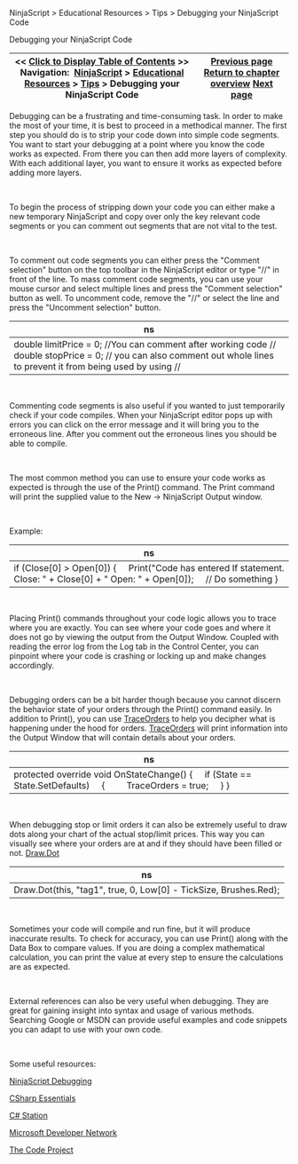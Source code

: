 ﻿


NinjaScript \> Educational Resources \> Tips \> Debugging your NinjaScript Code






















Debugging your NinjaScript Code







| \<\< [Click to Display Table of Contents](debugging_your_ninjascript_cod.md) \>\> **Navigation:**     [NinjaScript](ninjascript.md) \> [Educational Resources](educational_resources.md) \> [Tips](tips.md) \> Debugging your NinjaScript Code | [Previous page](creating_user_defined_input_pa.md) [Return to chapter overview](tips.md) [Next page](floating-point_arithmetic.md) |
| --- | --- |











Debugging can be a frustrating and time\-consuming task. In order to make the most of your time, it is best to proceed in a methodical manner. The first step you should do is to strip your code down into simple code segments. You want to start your debugging at a point where you know the code works as expected. From there you can then add more layers of complexity. With each additional layer, you want to ensure it works as expected before adding more layers.


 


To begin the process of stripping down your code you can either make a new temporary NinjaScript and copy over only the key relevant code segments or you can comment out segments that are not vital to the test.


 


To comment out code segments you can either press the "Comment selection" button on the top toolbar in the NinjaScript editor or type "//" in front of the line. To mass comment code segments, you can use your mouse cursor and select multiple lines and press the "Comment selection" button as well. To uncomment code, remove the "//" or select the line and press the "Uncomment selection" button.




| ns |
| --- |
| double limitPrice \= 0; //You can comment after working code // double stopPrice \= 0; // you can also comment out whole lines to prevent it from being used by using // |



 


Commenting code segments is also useful if you wanted to just temporarily check if your code compiles. When your NinjaScript editor pops up with errors you can click on the error message and it will bring you to the erroneous line. After you comment out the erroneous lines you should be able to compile.


 


The most common method you can use to ensure your code works as expected is through the use of the Print() command. The Print command will print the supplied value to the New \-\> NinjaScript Output window.


 


Example:




| ns |
| --- |
| if (Close\[0] \> Open\[0]) {      Print("Code has entered If statement. Close: " \+ Close\[0] \+ " Open: " \+ Open\[0]);      // Do something } |



 


Placing Print() commands throughout your code logic allows you to trace where you are exactly. You can see where your code goes and where it does not go by viewing the output from the Output Window. Coupled with reading the error log from the Log tab in the Control Center, you can pinpoint where your code is crashing or locking up and make changes accordingly.


 


Debugging orders can be a bit harder though because you cannot discern the behavior state of your orders through the Print() command easily. In addition to Print(), you can use [TraceOrders](traceorders.md) to help you decipher what is happening under the hood for orders. [TraceOrders](traceorders.md) will print information into the Output Window that will contain details about your orders.




| ns |
| --- |
| protected override void OnStateChange() {      if (State \=\= State.SetDefaults)      {          TraceOrders \= true;      } } |



 


When debugging stop or limit orders it can also be extremely useful to draw dots along your chart of the actual stop/limit prices. This way you can visually see where your orders are at and if they should have been filled or not. [Draw.Dot](draw_dot.md)




| ns |
| --- |
| Draw.Dot(this, "tag1", true, 0, Low\[0] \- TickSize, Brushes.Red); |



 


Sometimes your code will compile and run fine, but it will produce inaccurate results. To check for accuracy, you can use Print() along with the Data Box to compare values. If you are doing a complex mathematical calculation, you can print the value at every step to ensure the calculations are as expected.


 


External references can also be very useful when debugging. They are great for gaining insight into syntax and usage of various methods. Searching Google or MSDN can provide useful examples and code snippets you can adapt to use with your own code.


 


Some useful resources:


[NinjaScript Debugging](http://www.ninjatrader.com/support/forum/showthread.php?p=23415#post23415)


[CSharp Essentials](http://www.techotopia.com/index.php/C_Sharp_Essentials)


[C\# Station](https://csharp-station.com/)


[Microsoft Developer Network](http://msdn2.microsoft.com/en-us/library/aa139615.aspx)


[The Code Project](http://www.codeproject.com/)








